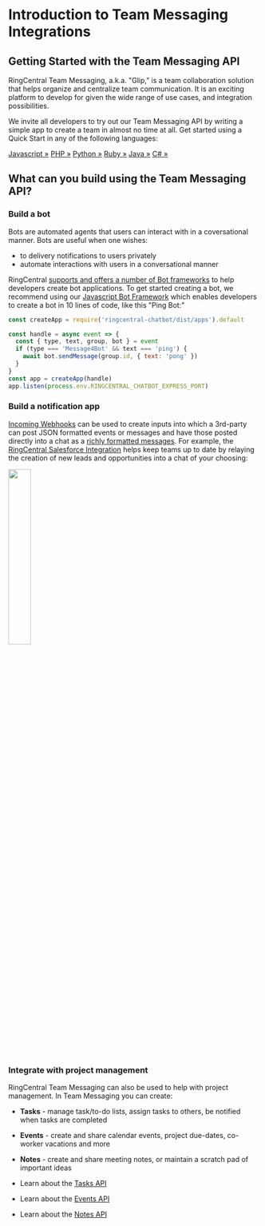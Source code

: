 # Introduction to Team Messaging Integrations

<div class="jumbotron pt-1">
  <h2 class="h3 display-5">Getting Started with the Team Messaging API</h2>
  <p class="lead">RingCentral Team Messaging, a.k.a. "Glip," is a team collaboration solution that helps organize and centralize team communication. It is an exciting platform to develop for given the wide range of use cases, and integration possibilities.</p>
  <p>We invite all developers to try out our Team Messaging API by writing a simple app to create a team in almost no time at all. Get started using a Quick Start in any of the following languages:</p>
  <a href="quick-start/#javascript" class="btn btn-light qs-link">Javascript &raquo;</a>
  <a href="quick-start/#php" class="btn btn-light qs-link">PHP &raquo;</a>
  <a href="quick-start/#python" class="btn btn-light qs-link">Python &raquo;</a>
  <a href="quick-start/#ruby" class="btn btn-light qs-link">Ruby &raquo;</a>
  <a href="quick-start/#java" class="btn btn-light qs-link">Java &raquo;</a>
  <a href="quick-start/#c#" class="btn btn-light qs-link">C# &raquo;</a>
</div>

## What can you build using the Team Messaging API?

### Build a bot

Bots are automated agents that users can interact with in a coversational manner. Bots are useful when one wishes:

* to delivery notifications to users privately
* automate interactions with users in a conversational manner

RingCentral [supports and offers a number of Bot frameworks](./manual/frameworks/) to help developers create bot applications. To get started creating a bot, we recommend using our [Javascript Bot Framework](https://ringcentral.github.io/ringcentral-chatbot-js/) which enables developers to create a bot in 10 lines of code, like this "Ping Bot:"

```javascript linenums="1"
const createApp = require('ringcentral-chatbot/dist/apps').default

const handle = async event => {
  const { type, text, group, bot } = event
  if (type === 'Message4Bot' && text === 'ping') {
    await bot.sendMessage(group.id, { text: 'pong' })
  }
}
const app = createApp(handle)
app.listen(process.env.RINGCENTRAL_CHATBOT_EXPRESS_PORT)
```

### Build a notification app

[Incoming Webhooks](./manual/webhooks/) can be used to create inputs into which a 3rd-party can post JSON formatted events or messages and have those posted directly into a chat as a [richly formatted messages](./manual/formatting). For example, the [RingCentral Salesforce Integration](https://zapier.com/apps/glip/integrations/salesforce) helps keep teams up to date by relaying the creation of new leads and opportunities into a chat of your choosing:

<img src="../img/glip_post_attachment_salesforce.png" class="img img-fluid" width="30%">

### Integrate with project management

RingCentral Team Messaging can also be used to help with project management. In Team Messaging you can create:

* **Tasks** - manage task/to-do lists, assign tasks to others, be notified when tasks are completed
* **Events** - create and share calendar events, project due-dates, co-worker vacations and more
* **Notes** - create and share meeting notes, or maintain a scratch pad of important ideas

* Learn about the [Tasks API](https://developers.ringcentral.com/api-reference/Calendar-Events/listGroupEvents)
* Learn about the [Events API](https://developers.ringcentral.com/api-reference/Tasks/listChatTasks)
* Learn about the [Notes API](https://developers.ringcentral.com/api-reference/Notes/listChatNotes)

